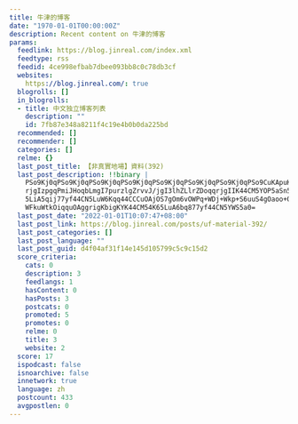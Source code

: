 ```yaml
---
title: 牛津的博客
date: "1970-01-01T00:00:00Z"
description: Recent content on 牛津的博客
params:
  feedlink: https://blog.jinreal.com/index.xml
  feedtype: rss
  feedid: 4ce998efbab7dbee093bb8c0c78db3cf
  websites:
    https://blog.jinreal.com/: true
  blogrolls: []
  in_blogrolls:
  - title: 中文独立博客列表
    description: ""
    id: 7fb87e348a8211f4c19e4b0b0da225bd
  recommended: []
  recommender: []
  categories: []
  relme: {}
  last_post_title: 【非真實地場】資料(392)
  last_post_description: !!binary |
    PSo9Kj0qPSo9Kj0qPSo9Kj0qPSo9Kj0qPSo9Kj0qPSo9Kj0qPSo9Kj0qPSo9CuKApuKApg
    rjgIzpgqPmiJHoqbLmgI7purzlgZrvvJ/jgI3lhZLlrZDoqqrjgIIK44CM5YOP5aSn5Lq6
    5LiA5qij77yf44CN5LuW6Kqq44CCCuOAjOS7gOm6vOWPq+WDj+Wkp+S6uuS4gOaoo+OAje
    WFkuWtkOiqquOAggrigKbigKYK44CM54K65LuA6bq877yf44CN5YWS5a0=
  last_post_date: "2022-01-01T10:07:47+08:00"
  last_post_link: https://blog.jinreal.com/posts/uf-material-392/
  last_post_categories: []
  last_post_language: ""
  last_post_guid: d4f04af31f14e145d105799c5c9c15d2
  score_criteria:
    cats: 0
    description: 3
    feedlangs: 1
    hasContent: 0
    hasPosts: 3
    postcats: 0
    promoted: 5
    promotes: 0
    relme: 0
    title: 3
    website: 2
  score: 17
  ispodcast: false
  isnoarchive: false
  innetwork: true
  language: zh
  postcount: 433
  avgpostlen: 0
---
```

